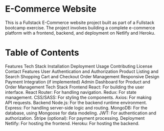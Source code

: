 # E-Commerce Website
This is a Fullstack E-Commerce website project built as part of a Fullstack bootcamp exercise. The project involves building a complete e-commerce platform with a frontend, backend, and deployment on Netlify and Heroku.

# Table of Contents
Features
Tech Stack
Installation
Deployment
Usage
Contributing
License
Contact
Features
User Authentication and Authorization
Product Listing and Search
Shopping Cart and Checkout
Order Management
Responsive Design
Payment Integration (if implemented)
Admin Dashboard for Product and Order Management
Tech Stack
Frontend
React: For building the user interface.
React Router: For handling navigation.
Redux: For state management.
CSS/SASS: For styling the components.
Axios: For making API requests.
Backend
Node.js: For the backend runtime environment.
Express: For handling server-side logic and routing.
MongoDB: For the database, using Mongoose for data modeling.
JWT: For authentication and authorization.
Stripe (optional): For payment processing.
Deployment
Netlify: For hosting the frontend.
Heroku: For hosting the backend.
